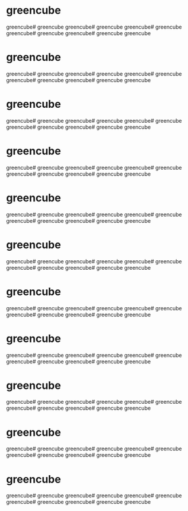 # greencube
greencube# greencube
greencube# greencube
greencube# greencube
greencube# greencube
greencube# greencube
greencube
# greencube
greencube# greencube
greencube# greencube
greencube# greencube
greencube# greencube
greencube# greencube
greencube
# greencube
greencube# greencube
greencube# greencube
greencube# greencube
greencube# greencube
greencube# greencube
greencube
# greencube
greencube# greencube
greencube# greencube
greencube# greencube
greencube# greencube
greencube# greencube
greencube
# greencube
greencube# greencube
greencube# greencube
greencube# greencube
greencube# greencube
greencube# greencube
greencube
# greencube
greencube# greencube
greencube# greencube
greencube# greencube
greencube# greencube
greencube# greencube
greencube
# greencube
greencube# greencube
greencube# greencube
greencube# greencube
greencube# greencube
greencube# greencube
greencube
# greencube
greencube# greencube
greencube# greencube
greencube# greencube
greencube# greencube
greencube# greencube
greencube
# greencube
greencube# greencube
greencube# greencube
greencube# greencube
greencube# greencube
greencube# greencube
greencube

# greencube
greencube# greencube
greencube# greencube
greencube# greencube
greencube# greencube
greencube# greencube
greencube
# greencube
greencube# greencube
greencube# greencube
greencube# greencube
greencube# greencube
greencube# greencube
greencube

